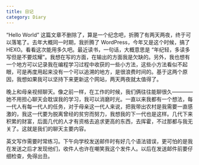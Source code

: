 ```yaml
---
title: 日记
category: Diary
---
```


“Hello World” 这篇文章不删除了，算是一个纪念吧，折腾了有两天两夜，终于可以落笔了。去年大概同一时期，我折腾了 WordPress，今年又是这个时候，搞了 HEXO。看看这次能用多久吧。最近读书，一句话，大概意思是 “年纪轻，多读多写但是不要炫耀”。我想在写的方面，在输出的方面我是欠缺的。另外，我也想有一个地方可以记录我在编程学习过程中收获的一些小方法，这些小方法看似不起眼，可是再度用起来没有一个可以追溯的地方，是很浪费时间的。基于这两个原因，我想如果我可以坚持下来更新这个网站，两天两夜就太值得了。

晚上和母亲视频聊天。像之前一样，在工作的时候，我们俩往往能聊很久————她不用担心聊天会耽误我的学习，我可以消磨时光。一直以来我都有一个想法，每一代人有每一代人的任务，对于母亲这一代人来说，把我带出农村是我需要一直感激的，我这一代要为脱离曾经的贫穷而努力，我想我的下一代也是这样。几代下来积累的财富，后面几代的人才有资格去追求更高的东西，去挥霍，不过那都与我无关了。这就是我们的聊天主要内容。

英文写作需要时常练习。下午向学校发送邮件时有好几个语法错误，更可怕的是我在发送之后才发现他们，收件人也许在嘲笑我这个发件人。以后在发送邮件前要仔细检查，免得出丑。